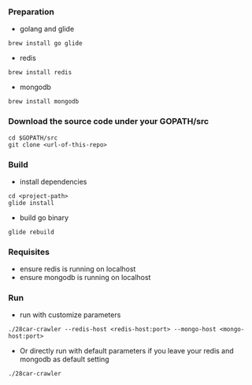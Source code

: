 ### Preparation
 - golang and glide
```
brew install go glide
```    
 - redis
```
brew install redis
```
 - mongodb
```
brew install mongodb
```

### Download the source code under your GOPATH/src
```
cd $GOPATH/src
git clone <url-of-this-repo>
```
 
### Build
 - install dependencies
```
cd <project-path>
glide install
```
    
 - build go binary
```
glide rebuild
```

### Requisites
 - ensure redis is running on localhost
 - ensure mongodb is running on localhost
  
### Run
 - run with customize parameters
```
./28car-crawler --redis-host <redis-host:port> --mongo-host <mongo-host:port>
```
 - Or directly run with default parameters if you leave your redis and mongodb as default setting
```
./28car-crawler
```